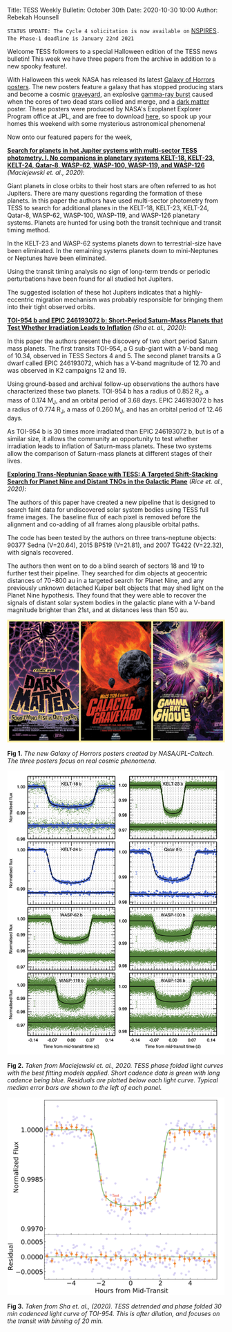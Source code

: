 Title: TESS Weekly Bulletin: October 30th
Date: 2020-10-30 10:00
Author: Rebekah Hounsell

`STATUS UPDATE: The Cycle 4 solicitation is now available on` [NSPIRES](https://nspires.nasaprs.com/external/solicitations/summary!init.do?solId={4B9CAAB3-D398-183A-B1F3-EF963DF415C7}&path=open)`. The Phase-1 deadline is January 22nd 2021`


Welcome TESS followers to a special Halloween edition of the TESS news bulletin! This week we have three papers from the archive in addition to a new spooky feature!.

With Halloween this week NASA has released its latest [Galaxy of Horrors posters](https://exoplanets.nasa.gov/alien-worlds/galaxy-of-horrors/). The new posters feature a galaxy that has stopped producing stars and become a cosmic [graveyard](https://exoplanets.nasa.gov/resources/2246/galactic-graveyard/), an explosive [gamma-ray burst](https://exoplanets.nasa.gov/resources/2250/gamma-ray-ghouls/) caused when the cores of two dead stars collied and merge, and a [dark matter](https://exoplanets.nasa.gov/resources/2248/dark-matter/) poster. These posters were produced by NASA's Exoplanet Explorer Program office at JPL, and are free to download [here](https://www.nasa.gov/feature/jpl/new-nasa-posters-feature-cosmic-frights-for-halloween), so spook up your homes this weekend with some mysterious astronomical phenomena!

Now onto our featured papers for the week,

**[Search for planets in hot Jupiter systems with multi-sector TESS photometry. I. No companions in planetary systems KELT-18, KELT-23, KELT-24, Qatar-8, WASP-62, WASP-100, WASP-119, and WASP-126](https://arxiv.org/abs/2010.11977)** *(Maciejewski et. al., 2020)*:

Giant planets in close orbits to their host stars are often referred to as hot Jupiters. There are many questions regarding the formation of these planets. In this paper the authors have used multi-sector photometry from TESS to search for additional planes in the KELT-18, KELT-23, KELT-24, Qatar-8, WASP-62, WASP-100, WASP-119, and WASP-126 planetary systems. Planets are hunted for using both the transit technique and transit timing method. 

In the KELT-23 and WASP-62 systems planets down to terrestrial-size have been eliminated. In the remaining systems planets down to mini-Neptunes or Neptunes have been eliminated. 

Using the transit timing analysis no sign of long-term trends or periodic perturbations have been found for all studied hot Jupiters. 

The suggested isolation of these hot Jupiters indicates that a highly-eccentric migration mechanism was probably responsible for bringing them into their tight observed orbits. 

**[TOI-954 b and EPIC 246193072 b: Short-Period Saturn-Mass Planets that Test Whether Irradiation Leads to Inflation](https://arxiv.org/abs/2010.14436)** *(Sha et. al., 2020)*:

In this paper the authors present the discovery of two short period Saturn mass planets. The first transits TOI-954, a G  sub-giant with a V-band mag of 10.34, observed in TESS Sectors 4 and 5. The second planet transits a G dwarf called EPIC 246193072, which has a V-band magnitude of 12.70 and was observed in K2 campaigns 12 and 19. 

Using ground-based and archival follow-up observations the authors have characterized these two planets. TOI-954 b has a radius of 0.852 R<sub>J</sub>, a mass of 0.174 M<sub>J</sub>, and an orbital period of 3.68 days.  EPIC 246193072 b has a radius of 0.774 R<sub>J</sub>,  a mass of 0.260 M<sub>J</sub>, and has an orbital period of 12.46 days. 

As TOI-954 b is 30 times more irradiated than EPIC 246193072 b, but is of a similar size, it allows the community an opportunity to test whether irradiation leads to inflation of Saturn-mass planets. These two systems allow the comparison of Saturn-mass planets at different stages of their lives.

**[Exploring Trans-Neptunian Space with TESS: A Targeted Shift-Stacking Search for Planet Nine and Distant TNOs in the Galactic Plane](https://arxiv.org/abs/2010.13791)** *(Rice et. al., 2020)*:

The authors of this paper have created a new pipeline that is designed to search faint data for undiscovered solar system bodies using TESS full frame images. The baseline flux of each pixel is removed before the alignment and co-adding of all frames along plausible orbital paths. 

The code has been tested by the authors on three trans-neptune objects: 90377 Sedna (V=20.64), 2015 BP519 (V=21.81), and 2007 TG422 (V=22.32), with signals recovered. 

The authors then went on to do a blind search of sectors 18 and 19 to further test their pipeline. They searched for dim objects at geocentric distances of 70−800 au in a targeted search for Planet Nine, and any previously unknown detached Kuiper belt objects that may shed light on the Planet Nine hypothesis. They found that they were able to recover the signals of distant solar system bodies in the galactic plane with a V-band magnitude brighter than 21st, and at distances less than 150 au. 

![halloween](images/news/halloween.jpg)

**Fig 1.** *The new Galaxy of Horrors posters created by NASA/JPL-Caltech. The three posters focus on real cosmic phenomena.*

![Maciejewski](images/news/Maciejewski_2020.png)

**Fig 2.** *Taken from Maciejewski et. al., 2020. TESS phase folded light curves with the best fitting models applied. Short cadence data is green with long cadence being blue. Residuals are plotted below each light curve. Typical median error bars are shown to the left of each panel.*

![Sha](images/news/Sha_2020.png)

**Fig 3.** *Taken from Sha et. al., (2020). TESS detrended and phase folded 30 min cadenced light curve of TOI-954. This is after dilution, and focuses on the transit with binning of 20 min.*